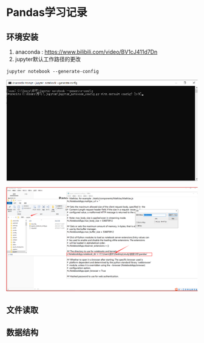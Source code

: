 # Pandas学习记录

## 环境安装

1. anaconda : https://www.bilibili.com/video/BV1cJ411d7Dn
2. jupyter默认工作路径的更改

~~~
jupyter notebook --generate-config
~~~

![](https://github.com/Lichee-cpu/images/raw/master/images/images20210507110558.png)

![](https://github.com/Lichee-cpu/images/raw/master/images/images20210507110707.png)





## 文件读取





## 数据结构



## 
